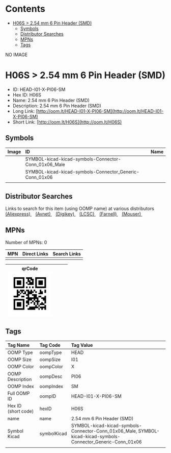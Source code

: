 



Contents
========

* [H06S > 2.54 mm 6 Pin Header (SMD)](#h06s--254-mm-6-pin-header-smd)
	* [Symbols](#symbols)
	* [Distributor Searches](#distributor-searches)
	* [MPNs](#mpns)
	* [Tags](#tags)
  
NO IMAGE  
# H06S > 2.54 mm 6 Pin Header (SMD)

- ID: HEAD-I01-X-PI06-SM
- Hex ID: H06S
- Name: 2.54 mm 6 Pin Header (SMD)
- Description: 2.54 mm 6 Pin Header (SMD)
- Long Link: [http://oom.lt/HEAD-I01-X-PI06-SM](http://oom.lt/HEAD-I01-X-PI06-SM)
- Short Link: [http://oom.lt/H06S](http://oom.lt/H06S)

## Symbols
  

|Image|ID|Name|
| :--- | :--- | :--- |
|![]()|SYMBOL-kicad-kicad-symbols-Connector-Conn_01x06_Male||
|![]()|SYMBOL-kicad-kicad-symbols-Connector_Generic-Conn_01x06||
||||

## Distributor Searches
  
Links to search for this item (using OOMP name) at various distributors  
[(Aliexpress) ](https://www.aliexpress.com/wholesale?SearchText=11172.54+mm+6+Pin+Header+SMD)&nbsp;&nbsp;&nbsp;[(Avnet) ](https://www.avnet.com/shop/us/search/2.54+mm+6+Pin+Header+SMD)&nbsp;&nbsp;&nbsp;[(Digikey) ](https://www.digikey.co.uk/en/products/result?s=2.54+mm+6+Pin+Header+SMD)&nbsp;&nbsp;&nbsp;[(LCSC) ](https://www.lcsc.com/search?q=2.54+mm+6+Pin+Header+SMD)&nbsp;&nbsp;&nbsp;[(Farnell) ](https://uk.farnell.com/search?st=2.54+mm+6+Pin+Header+SMD)&nbsp;&nbsp;&nbsp;[(Mouser) ](https://www.mouser.com/c/?q=2.54+mm+6+Pin+Header+SMD)&nbsp;&nbsp;&nbsp;
## MPNs
  
Number of MPNs: 0  

|MPN|Direct Links|Search Links|
| :--- | :--- | :--- |
||||
  

|qrCode<br>[![](https://raw.githubusercontent.com/oomlout/oomlout_OOMP_parts_V2/main/HEAD/I01/X/PI06/SM/qrCode_140.png)](https://github.com/oomlout/oomlout_OOMP_parts_V2/tree/main/HEAD/I01/X/PI06/SM/qrCode.png)||||
| :---: | :---: | :---: | :---: |

## Tags
  

|Tag Name|Tag Code|Tag Value|
| :--- | :--- | :--- |
|OOMP Type|oompType|HEAD|
|OOMP Size|oompSize|I01|
|OOMP Color|oompColor|X|
|OOMP Description|oompDesc|PI06|
|OOMP Index|oompIndex|SM|
|Full OOMP ID|oompID|HEAD-I01-X-PI06-SM|
|Hex ID (short code)|hexID|H06S|
|name|name|2.54 mm 6 Pin Header (SMD)|
|Symbol Kicad|symbolKicad|SYMBOL-kicad-kicad-symbols-Connector-Conn_01x06_Male, SYMBOL-kicad-kicad-symbols-Connector_Generic-Conn_01x06|
||||
